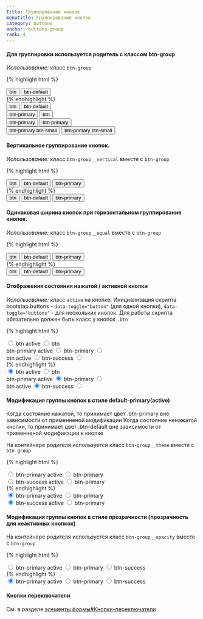```yaml
---
Title: Группирование кнопок
menutitle: Группирование кнопок
category: buttons
anchor: buttons-group
rank: 4
---
```



#### Для группировки используется родитель с классом btn-group

_Использование:_ класс `btn-group`

{% highlight html %}
<div class="btn-group">
  <button class="btn">btn</button>
  <button class="btn-default">btn-default</button>
</div>
{% endhighlight %}
<div class="bs-docs-example">
  <div class="btn-group mr-20">
    <button class="btn">btn</button>
    <button class="btn-default">btn-default</button>
  </div>

  <div class="btn-group mr-20">
    <button class="btn-primary">btn-primary</button>
    <button class="btn">btn</button>
  </div>

  <div class="btn-group mr-20">
    <button class="btn-primary">btn-primary</button>
    <button class="btn-primary">btn-primary</button>
  </div>

  <div class="btn-group">
    <button class="btn-primary btn-small">btn-primary btn-small</button>
    <button class="btn-primary btn-small">btn-primary btn-small</button>
  </div>
</div>


#### Вертикальное группирование кнопок.
_Использование:_ класс `btn-group__vertical` вместе с `btn-group`

{% highlight html %}
<div class="btn-group btn-group__vertical">
  <button class="btn">btn</button>
  <button class="btn-default">btn-default</button>
  <button class="btn-primary">btn-primary</button>
</div>
{% endhighlight %}
<div class="bs-docs-example">
  <div class="btn-group btn-group__vertical">
    <button class="btn">btn</button>
    <button class="btn-default">btn-default</button>
    <button class="btn-primary">btn-primary</button>
  </div>
</div>

#### Одинаковая ширина кнопок при горизонтальном группирование кнопок.
_Использование:_ класс `btn-group__equal` вместе с `btn-group`

{% highlight html %}
<div class="btn-group btn-group__equal w-100p">
  <button class="btn">btn</button>
  <button class="btn-default">btn-default</button>
  <button class="btn-primary">btn-primary</button>
</div>
{% endhighlight %}
<div class="bs-docs-example">
  <div class="btn-group btn-group__equal w-100p">
    <button class="btn">btn</button>
    <button class="btn-default">btn-default</button>
    <button class="btn-primary">btn-primary</button>
  </div>
</div>

#### Отображения состояния нажатой / активной кнопки
_Использование:_ класс `active` на кнопке. 
Инициализация скрипта bootstap.buttons - `data-toggle="button"` (для одной кнопки),
`data-toggle="buttons"` - для нескольких кнопок.
Для работы скрипта обязательно должен быть класс у кнопок `.btn`

{% highlight html %}
  <div class="btn-group" data-toggle="buttons">
    <label class="btn active">
      <input type="radio" name="options1" id="option1" checked>
      btn active
    </label>
    <label class="btn">
      <input type="radio" name="options1" id="option2">
      btn
    </label>
  </div>

  <div class="btn-group" data-toggle="buttons">
    <label class="btn btn-primary active">
      btn-primary active
      <input type="radio" name="options2" id="option1" checked>
    </label>
    <label class="btn btn-primary">
      btn-primary
      <input type="radio" name="options2" id="option2">
    </label>
  </div>

  <div class="btn-group" data-toggle="buttons">
    <label class="btn active">
      btn active
      <input type="radio" name="options3" id="option1" checked>
    </label>
    <label class="btn btn-success">
      btn-success
      <input type="radio" name="options3" id="option2">
    </label>
  </div>
{% endhighlight %}
<div class="bs-docs-example">
  <div class="btn-group mr-20" data-toggle="buttons">
    <label class="btn active">
      <input type="radio" name="options1" id="option11" checked>
      btn active
    </label>
    <label class="btn">
      <input type="radio" name="options1" id="option12">
      btn
    </label>
  </div>
  
  <div class="btn-group mr-20" data-toggle="buttons">
    <label class="btn btn-primary active">
      btn-primary active
      <input type="radio" name="options2" id="option21" checked>
    </label>
    <label class="btn btn-primary">
      btn-primary
      <input type="radio" name="options2" id="option22">
    </label>
  </div>

  <div class="btn-group" data-toggle="buttons">
    <label class="btn active">
      btn active
      <input type="radio" name="options3" id="option31" checked>
    </label>
    <label class="btn btn-success">
      btn-success
      <input type="radio" name="options3" id="option32">
    </label>
  </div>
</div>

#### Модификация группы кнопок в стиле default-primary(active)
Когда состояние нажатой, то принимает цвет .btn-primary вне зависимости от применненой модификации
Когда состояние ненажатой кнопки, то принимает цвет .btn-default вне зависимости от применненой модификации к кнопке

На контейнере родителя используется класс `btn-group__theme` вместе с `btn-group`

{% highlight html %}
  <div class="btn-group btn-group__theme" data-toggle="buttons">
    <label class="btn btn-primary active">
      <input type="radio" name="options4" id="option41" checked>
      btn-primary active
    </label>
    <label class="btn btn-primary">
        <input type="radio" name="options4" id="option42">
        btn-primary
    </label>
  </div>
  <div class="btn-group btn-group__theme" data-toggle="buttons">
    <label class="btn btn-success active">
        <input type="radio" name="options5" id="option51" checked>
        btn-success active
    </label>
    <label class="btn btn-primary">
        <input type="radio" name="options5" id="option52">
        btn-primary
    </label>
  </div>
{% endhighlight %}
<div class="bs-docs-example">
  <div class="btn-group btn-group__theme mr-20" data-toggle="buttons">
    <label class="btn btn-primary active">
      <input type="radio" name="options4" id="option41" checked>
      btn-primary active
    </label>
    <label class="btn btn-primary">
        <input type="radio" name="options4" id="option42">
        btn-primary
    </label>
  </div>
  <div class="btn-group btn-group__theme" data-toggle="buttons">
    <label class="btn btn-success active">
        <input type="radio" name="options5" id="option51" checked>
        btn-success active
    </label>
    <label class="btn btn-primary">
        <input type="radio" name="options5" id="option52">
        btn-primary
    </label>
  </div>
</div>

#### Модификация группы кнопок в стиле прозрачности (прозрачность для неактивных кнопкок)

На контейнере родителя используется класс `btn-group__opacity` вместе с `btn-group`

{% highlight html %}
<div class="btn-group btn-group__opacity" data-toggle="buttons">
  <label class="btn btn-primary active">
    <input type="radio" name="options6" id="option62" checked>
    btn-primary active
  </label>
  <label class="btn btn-primary"> 
    <input type="radio" name="options6" id="option62">
    btn-primary
  </label>
  <label class="btn btn-success">
    <input type="radio" name="options6" id="option63">
    btn-success
  </label>
</div>
{% endhighlight %}
<div class="bs-docs-example">
  <div class="btn-group btn-group__opacity" data-toggle="buttons">
    <label class="btn btn-primary active">
      <input type="radio" name="options6" id="option62" checked>
      btn-primary active
    </label>
    <label class="btn btn-primary"> 
      <input type="radio" name="options6" id="option62">
      btn-primary
    </label>
    <label class="btn btn-success">
      <input type="radio" name="options6" id="option63">
      btn-success
    </label>
  </div>
</div>


#### Кнопки переключатели
См. в разделе <a href="/forms.html#radiobtn-item">элементы формы#Кнопки-переключатели</a>